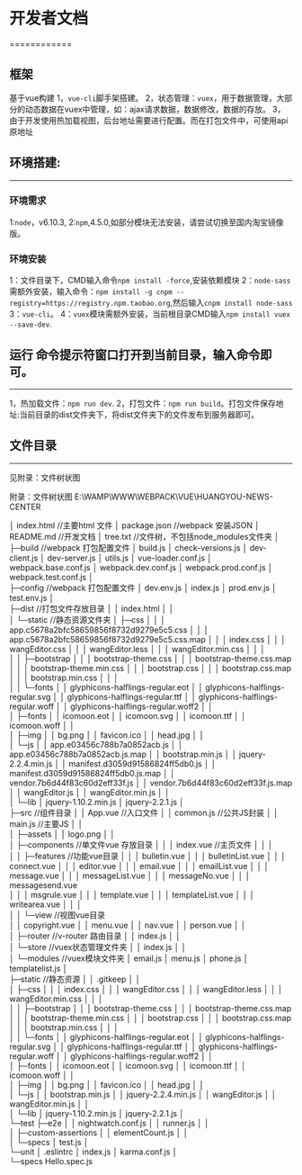 # 开发者文档
============ 


## 框架
基于vue构建
1，`vue-cli`脚手架搭建。
2，状态管理：`vuex`，用于数据管理，大部分的动态数据在vuex中管理，如：ajax请求数据，数据修改，数据的存放。
3，由于开发使用热加载视图，后台地址需要进行配置。而在打包文件中，可使用api原地址

## 环境搭建:
---------------------
### 环境需求
1:`node`，v6.10.3,
2:`npm`,4.5.0,如部分模块无法安装，请尝试切换至国内淘宝镜像版。


###  环境安装
1：文件目录下，CMD输入命令`npm install -force`,安装依赖模块
2：`node-sass`需额外安装，输入命令：`npm install -g cnpm --registry=https://registry.npm.taobao.org`,然后输入`cnpm install node-sass`
3：`vue-cli`。 
4：`vuex`模块需额外安装，当前根目录CMD输入`npm install vuex --save-dev`.


## 运行 命令提示符窗口打开到当前目录，输入命令即可。
------------------------------------
1，热加载文件：`npm run dev`.
2，打包文件：`npm run build`。打包文件保存地址:当前目录的dist文件夹下，将dist文件夹下的文件发布到服务器即可。

## 文件目录
------------

见附录：文件树状图







































附录：文件树状图
E:\WAMP\WWW\WEBPACK\VUE\HUANGYOU-NEWS-CENTER

│  index.html                           //主要html 文件
│  package.json                         //webpack 安装JSON
│  README.md                            //开发文档
│  tree.txt                             //文件树，不包括node_modules文件夹
│  
├─build                                 //webpack 打包配置文件
│      build.js
│      check-versions.js
│      dev-client.js
│      dev-server.js
│      utils.js
│      vue-loader.conf.js
│      webpack.base.conf.js
│      webpack.dev.conf.js
│      webpack.prod.conf.js
│      webpack.test.conf.js
│      
├─config                                //webpack 打包配置文件
│      dev.env.js
│      index.js
│      prod.env.js
│      test.env.js
│       
├─dist                                   //打包文件存放目录
│  │  index.html
│  │  
│  └─static                             //静态资源文件夹
│      ├─css
│      │  │  app.c5678a2bfc58659856f8732d9279e5c5.css
│      │  │  app.c5678a2bfc58659856f8732d9279e5c5.css.map
│      │  │  index.css
│      │  │  wangEditor.css
│      │  │  wangEditor.less
│      │  │  wangEditor.min.css
│      │  │  
│      │  ├─bootstrap
│      │  │      bootstrap-theme.css
│      │  │      bootstrap-theme.css.map
│      │  │      bootstrap-theme.min.css
│      │  │      bootstrap.css
│      │  │      bootstrap.css.map
│      │  │      bootstrap.min.css
│      │  │      
│      │  └─fonts
│      │          glyphicons-halflings-regular.eot
│      │          glyphicons-halflings-regular.svg
│      │          glyphicons-halflings-regular.ttf
│      │          glyphicons-halflings-regular.woff
│      │          glyphicons-halflings-regular.woff2
│      │          
│      ├─fonts
│      │      icomoon.eot
│      │      icomoon.svg
│      │      icomoon.ttf
│      │      icomoon.woff
│      │      
│      ├─img
│      │      bg.png
│      │      favicon.ico
│      │      head.jpg
│      │      
│      └─js
│          │  app.e03456c788b7a0852acb.js
│          │  app.e03456c788b7a0852acb.js.map
│          │  bootstrap.min.js
│          │  jquery-2.2.4.min.js
│          │  manifest.d3059d91586824ff5db0.js
│          │  manifest.d3059d91586824ff5db0.js.map
│          │  vendor.7b6d44f83c60d2eff33f.js
│          │  vendor.7b6d44f83c60d2eff33f.js.map
│          │  wangEditor.js
│          │  wangEditor.min.js
│          │  
│          └─lib
│                  jquery-1.10.2.min.js
│                  jquery-2.2.1.js
│                  
├─src                            //组件目录
│  │  App.vue                    //入口文件
│  │  common.js                  //公共JS封装
│  │  main.js                    //主要JS
│  │  
│  ├─assets 
│  │      logo.png
│  │      
│  ├─components                  //单文件vue 存放目录
│  │  │  index.vue               //主页文件
│  │  │  
│  │  ├─features                 //功能vue目录
│  │  │      bulletin.vue
│  │  │      bulletinList.vue
│  │  │      connect.vue
│  │  │      editor.vue
│  │  │      email.vue
│  │  │      emailList.vue
│  │  │      message.vue
│  │  │      messageList.vue
│  │  │      messageNo.vue
│  │  │      messagesend.vue                  
│  │  │      msgrule.vue
│  │  │      template.vue
│  │  │      templateList.vue
│  │  │      writearea.vue
│  │  │      
│  │  └─view                      //视图vue目录          
│  │          copyright.vue
│  │          menu.vue
│  │          nav.vue
│  │          person.vue
│  │          
│  ├─router                        //v-router 路由目录
│  │      index.js
│  │      
│  └─store                          //vuex状态管理文件夹
│      │  index.js
│      │  
│      └─modules                  //vuex模块文件夹
│              email.js
│              menu.js
│              phone.js
│              templatelist.js
│              
├─static                            //静态资源
│  │  .gitkeep
│  │  
│  ├─css
│  │  │  index.css
│  │  │  wangEditor.css
│  │  │  wangEditor.less
│  │  │  wangEditor.min.css
│  │  │  
│  │  ├─bootstrap
│  │  │      bootstrap-theme.css
│  │  │      bootstrap-theme.css.map
│  │  │      bootstrap-theme.min.css
│  │  │      bootstrap.css
│  │  │      bootstrap.css.map
│  │  │      bootstrap.min.css
│  │  │      
│  │  └─fonts
│  │          glyphicons-halflings-regular.eot
│  │          glyphicons-halflings-regular.svg
│  │          glyphicons-halflings-regular.ttf
│  │          glyphicons-halflings-regular.woff
│  │          glyphicons-halflings-regular.woff2
│  │          
│  ├─fonts
│  │      icomoon.eot
│  │      icomoon.svg
│  │      icomoon.ttf
│  │      icomoon.woff
│  │      
│  ├─img
│  │      bg.png
│  │      favicon.ico
│  │      head.jpg
│  │      
│  └─js
│      │  bootstrap.min.js
│      │  jquery-2.2.4.min.js
│      │  wangEditor.js
│      │  wangEditor.min.js
│      │  
│      └─lib
│              jquery-1.10.2.min.js
│              jquery-2.2.1.js
│              
└─test
    ├─e2e
    │  │  nightwatch.conf.js
    │  │  runner.js
    │  │  
    │  ├─custom-assertions
    │  │      elementCount.js
    │  │      
    │  └─specs
    │          test.js
    │          
    └─unit
        │  .eslintrc
        │  index.js
        │  karma.conf.js
        │  
        └─specs
                Hello.spec.js
                
